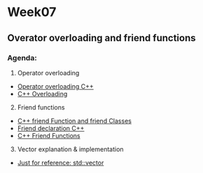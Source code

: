 # Week07

## Overator overloading and friend functions

### Agenda:

1) Operator overloading
* <a href="http://en.cppreference.com/w/cpp/language/operators">Operator overloading C++</a>
* <a href="https://www.tutorialspoint.com/cplusplus/cpp_overloading.htm">C++ Overloading</a>

2) Friend functions
* <a href="https://www.programiz.com/cpp-programming/friend-function-class">C++ friend Function and friend Classes</a>
* <a href="http://en.cppreference.com/w/cpp/language/friend">Friend declaration C++</a>
* <a href="https://www.tutorialspoint.com/cplusplus/cpp_friend_functions.htm">C++ Friend Functions</a>

3) Vector explanation & implementation
* <a href="http://www.cplusplus.com/reference/vector/vector/">Just for reference: std::vector</a>
